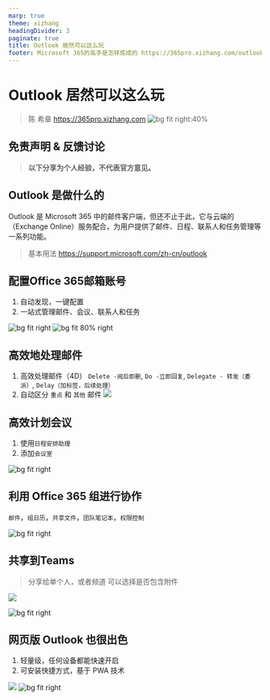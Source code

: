 ```yaml
---
marp: true
theme: xizhang
headingDivider: 3
paginate: true
title: Outlook 居然可以这么玩
footer: Microsoft 365的高手是怎样炼成的 https://365pro.xizhang.com/outlook.html
---
```


# Outlook 居然可以这么玩
> 陈 希章 https://365pro.xizhang.com
![bg fit right:40%](images/outlook-logo-180x180.png)

## 免责声明 & 反馈讨论

> **以下分享为个人经验，不代表官方意见。**


## Outlook 是做什么的
<!-- _backgroundColor: azure -->

Outlook 是 Microsoft 365 中的邮件客户端，但还不止于此，它与云端的（Exchange Online）服务配合，为用户提供了邮件、日程、联系人和任务管理等一系列功能。

> 基本用法 https://support.microsoft.com/zh-cn/outlook


## 配置Office 365邮箱账号

1. 自动发现，一键配置
1. 一站式管理邮件、会议、联系人和任务

![bg fit right](images/outlook-config-account.png)
![bg fit 80% right](images/outlook-new-item.png)

## 高效地处理邮件
1. 高效处理邮件（4D）
`Delete -阅后即删`, `Do -立即回复`,
`Delegate - 转发（委派）`, `Delay（加标签，后续处理）`
1. 自动区分 `重点` 和 `其他` 邮件
![](images/outlook-inbox.png)

<!-- https://support.microsoft.com/zh-cn/office/outlook-%E7%9A%84%E6%9C%80%E4%BD%B3%E5%81%9A%E6%B3%95-f90e5f69-8832-4d89-95b3-bfdf76c82ef8 -->

## 高效计划会议

1. 使用`日程安排助理`
1. 添加`会议室`

![bg fit right](images/outlook-schedule-assistant.png)



## 利用 Office 365 组进行协作

`邮件`，`组日历`，`共享文件`，`团队笔记本`，`权限控制`

![bg fit right](images/office-365-group.png)


## 共享到Teams
> 分享给单个人，或者频道
> 可以选择是否包含附件

![](images/sharetoteams2.png)

![bg fit right](images/sharetoteams.png)


## 网页版 Outlook 也很出色

1. 轻量级，任何设备都能快速开启
1. 可安装快捷方式，基于 PWA 技术

![](images/install-outlook-web.png)
![bg fit right](images/outlook-on-web.png)

